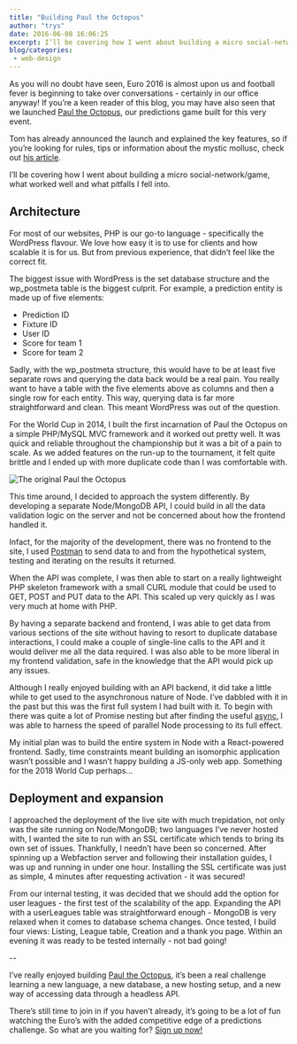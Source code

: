 ```yaml
---
title: "Building Paul the Octopus"
author: "trys"
date: 2016-06-08 16:06:25
excerpt: I’ll be covering how I went about building a micro social-network/game, what worked well and what pitfalls I fell into.
blog/categories: 
 - web-design
---
```


As you will no doubt have seen, Euro 2016 is almost upon us and football fever is beginning to take over conversations - certainly in our office anyway! If you’re a keen reader of this blog, you may have also seen that we launched [Paul the Octopus](https://www.paultheoctop.us/), our predictions game built for this very event.

Tom has already announced the launch and explained the key features, so if you’re looking for rules, tips or information about the mystic mollusc, check out [his article](/blog/paul-the-octopus-euro-2016/).

I’ll be covering how I went about building a micro social-network/game, what worked well and what pitfalls I fell into.

## Architecture

For most of our websites, PHP is our go-to language - specifically the WordPress flavour. We love how easy it is to use for clients and how scalable it is for us. But from previous experience, that didn’t feel like the correct fit.

The biggest issue with WordPress is the set database structure and the wp_postmeta table is the biggest culprit. For example, a prediction entity is made up of five elements:

- Prediction ID
- Fixture ID
- User ID
- Score for team 1
- Score for team 2


Sadly, with the wp_postmeta structure, this would have to be at least five separate rows and querying the data back would be a real pain. You really want to have a table with the five elements above as columns and then a single row for each entity. This way, querying data is far more straightforward and clean. This meant WordPress was out of the question.

For the World Cup in 2014, I built the first incarnation of Paul the Octopus on a simple PHP/MySQL MVC framework and it worked out pretty well. It was quick and reliable throughout the championship but it was a bit of a pain to scale. As we added features on the run-up to the tournament, it felt quite brittle and I ended up with more duplicate code than I was comfortable with.

![](images/blog/paul-v1-1024x711.png "The original Paul the Octopus")

This time around, I decided to approach the system differently. By developing a separate Node/MongoDB API, I could build in all the data validation logic on the server and not be concerned about how the frontend handled it.

Infact, for the majority of the development, there was no frontend to the site, I used [Postman](https://www.getpostman.com) to send data to and from the hypothetical system, testing and iterating on the results it returned.

When the API was complete, I was then able to start on a really lightweight PHP skeleton framework with a small CURL module that could be used to GET, POST and PUT data to the API. This scaled up very quickly as I was very much at home with PHP.

By having a separate backend and frontend, I was able to get data from various sections of the site without having to resort to duplicate database interactions, I could make a couple of single-line calls to the API and it would deliver me all the data required. I was also able to be more liberal in my frontend validation, safe in the knowledge that the API would pick up any issues.

Although I really enjoyed building with an API backend, it did take a little while to get used to the asynchronous nature of Node. I’ve dabbled with it in the past but this was the first full system I had built with it. To begin with there was quite a lot of Promise nesting but after finding the useful [async](https://github.com/caolan/async),<b> </b>I was able to harness the speed of parallel Node processing to its full effect.

My initial plan was to build the entire system in Node with a React-powered frontend. Sadly, time constraints meant building an isomorphic application wasn’t possible and I wasn’t happy building a JS-only web app. Something for the 2018 World Cup perhaps...

## <b>Deployment and expansion</b>

I approached the deployment of the live site with much trepidation, not only was the site running on Node/MongoDB; two languages I’ve never hosted with, I wanted the site to run with an SSL certificate which tends to bring its own set of issues. Thankfully, I needn’t have been so concerned. After spinning up a Webfaction server and following their installation guides, I was up and running in under one hour. Installing the SSL certificate was just as simple, 4 minutes after requesting activation - it was secured!

From our internal testing, it was decided that we should add the option for user leagues - the first test of the scalability of the app. Expanding the API with a userLeagues table was straightforward enough - MongoDB is very relaxed when it comes to database schema changes. Once tested, I build four views: Listing, League table, Creation and a thank you page. Within an evening it was ready to be tested internally - not bad going!

--

I’ve really enjoyed building [Paul the Octopus](https://www.paultheoctop.us/), it’s been a real challenge learning a new language, a new database, a new hosting setup, and a new way of accessing data through a headless API.

There’s still time to join in if you haven’t already, it’s going to be a lot of fun watching the Euro’s with the added competitive edge of a predictions challenge. So what are you waiting for? [Sign up now!](https://www.paultheoctop.us/)


